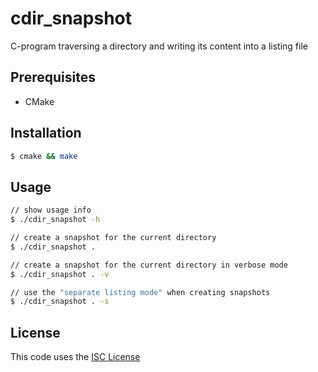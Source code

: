 # cdir_snapshot

C-program traversing a directory and writing its content into a listing file

## Prerequisites

- CMake

## Installation

```sh
$ cmake && make
```

## Usage

```sh
// show usage info
$ ./cdir_snapshot -h

// create a snapshot for the current directory
$ ./cdir_snapshot .

// create a snapshot for the current directory in verbose mode
$ ./cdir_snapshot . -v

// use the "separate listing mode" when creating snapshots
$ ./cdir_snapshot . -s
```

## License

This code uses the [ISC License](https://opensource.org/licenses/ISC)

